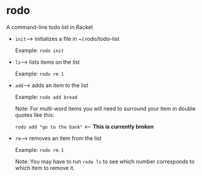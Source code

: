 # rodo
A command-line todo list in Racket

* `init`--> initializes a file in ~/.rodo/todo-list
	
    Example: `rodo init`

* `ls`--> lists items on the list
	
    Example: `rodo rm 1`

* `add`--> adds an item to the list

	Example: `rodo add bread`

	Note: For multi-word items you will need to
	surround your item in double quotes like this:

	`rodo add "go to the bank"` <-- **This is currently broken**

* `rm`--> removes an item from the list
	
    Example: `rodo rm 1`

    Note: You may have to run `rodo ls` to see which
	number corresponds to which item to remove it.
	
